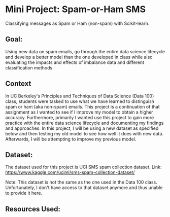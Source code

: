 # Mini Project: Spam-or-Ham SMS

Classifying messages as Spam or Ham (non-spam) with Scikit-learn.

## Goal:

Using new data on spam emails, go through the entire data science lifecycle and develop a better model than the one developed in class while also evaluating the impacts and effects of imbalance data and different classification methods.

## Context

In UC Berkeley's Principles and Techniques of Data Science (Data 100) class, students were tasked to use what we have learned to distinguish spam or ham (aka non-spam) emails. This project is a continuation of that assignment as I wanted to see if I improve my model to obtain a higher accuracy. Furthermore, primarily I wanted use this project to gain more practice with the entire data science lifecycle and documenting my findings and approaches. In this project, I will be using a new dataset as specified below and then testing my old model to see how well it does with new data. Afterwards, I will be attempting to improve my previous model.


## Dataset:

The dataset used for this project is UCI SMS spam collection dataset. Link: https://www.kaggle.com/uciml/sms-spam-collection-dataset/

Note: This dataset is not the same as the one used in the Data 100 class. Unfortunately, I don't have access to that dataset anymore and thus unable to provide it here.

## Resources Used:




